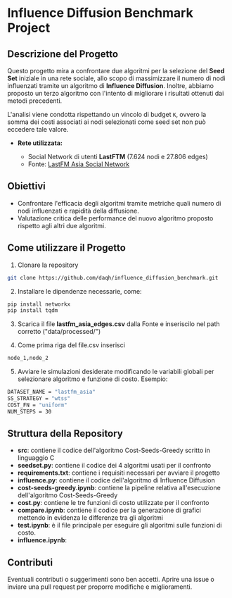 # Influence Diffusion Benchmark Project

## Descrizione del Progetto

Questo progetto mira a confrontare due algoritmi per la selezione del **Seed Set** iniziale in una rete sociale, allo scopo di massimizzare il numero di nodi influenzati tramite un algoritmo di **Influence Diffusion**. Inoltre, abbiamo proposto un terzo algoritmo con l'intento di migliorare i risultati ottenuti dai metodi precedenti.

L'analisi viene condotta rispettando un vincolo di budget `K`, ovvero la somma dei costi associati ai nodi selezionati come seed set non può eccedere tale valore.

* **Rete utilizzata:**

  * Social Network di utenti **LastFTM** (7.624 nodi e 27.806 edges)
  * Fonte: [LastFM Asia Social Network](https://snap.stanford.edu/data/feather-lastfm-social.html)

## Obiettivi

* Confrontare l'efficacia degli algoritmi tramite metriche quali numero di nodi influenzati e rapidità della diffusione.
* Valutazione critica delle performance del nuovo algoritmo proposto rispetto agli altri due algoritmi.

## Come utilizzare il Progetto

1. Clonare la repository

```bash
git clone https://github.com/daqh/influence_diffusion_benchmark.git
```

2. Installare le dipendenze necessarie, come:
 ```bash
pip install networkx
pip install tqdm
```

3. Scarica il file **lastfm_asia_edges.csv** dalla Fonte e inseriscilo nel path corretto ("data/processed/")

4. Come prima riga del file.csv inserisci
```bash
node_1,node_2
```

5. Avviare le simulazioni desiderate modificando le variabili globali per selezionare algoritmo e funzione di costo. Esempio:
```bash
DATASET_NAME = "lastfm_asia"
SS_STRATEGY = "wtss"
COST_FN = "uniform"
NUM_STEPS = 30
```

## Struttura della Repository
- **src**: contiene il codice dell'algoritmo Cost-Seeds-Greedy scritto in linguaggio C
- **seedset.py**: contiene il codice dei 4 algoritmi usati per il confronto
- **requirements.txt**: contiene i requisiti necessari per avviare il progetto
- **influence.py**: contiene il codice dell'algoritmo di Influence Diffusion
- **cost-seeds-greedy.ipynb**: contiene la pipeline relativa all'esecuzione dell'algoritmo Cost-Seeds-Greedy
- **cost.py**: contiene le tre funzioni di costo utilizzate per il confronto
- **compare.ipynb**: contiene il codice per la generazione di grafici mettendo in evidenza le differenze tra gli algoritmi
- **test.ipynb**: è il file principale per eseguire gli algoritmi sulle funzioni di costo.
- **influence.ipynb**: 

## Contributi

Eventuali contributi o suggerimenti sono ben accetti. Aprire una issue o inviare una pull request per proporre modifiche e miglioramenti.
